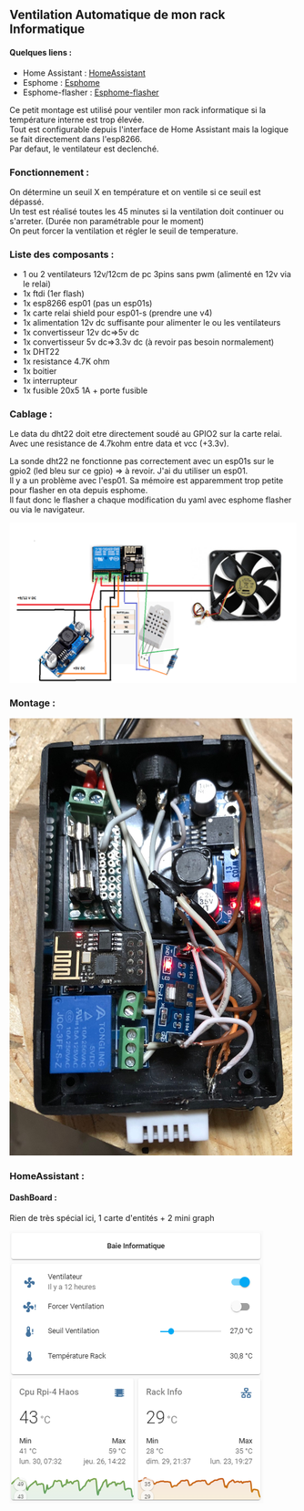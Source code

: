 ## Ventilation Automatique de mon rack Informatique

#### Quelques liens :
- Home Assistant : [HomeAssistant](https://www.home-assistant.io/) 
- Esphome : [Esphome](https://esphome.io/index.html) 
- Esphome-flasher : [Esphome-flasher](https://github.com/esphome/esphome-flasher/releases)

Ce petit montage est utilisé pour ventiler mon rack informatique si la température interne est trop élevée.    
Tout est configurable depuis l'interface de Home Assistant mais la logique se fait directement dans l'esp8266.   
Par defaut, le ventilateur est declenché.

### Fonctionnement :

On détermine un seuil X en température et on ventile si ce seuil est dépassé.   
Un test est réalisé toutes les 45 minutes si la ventilation doit continuer ou s'arreter. (Durée non paramétrable pour le moment)  
On peut forcer la ventilation et régler le seuil de temperature.

### Liste des composants :

- 1 ou 2 ventilateurs 12v/12cm de pc 3pins sans pwm (alimenté en 12v via le relai)
- 1x ftdi (1er flash)
- 1x esp8266 esp01 (pas un esp01s)
- 1x carte relai shield pour esp01-s (prendre une v4)
- 1x alimentation 12v dc suffisante pour alimenter le ou les ventilateurs
- 1x convertisseur 12v dc=>5v dc
- 1x convertisseur 5v dc=>3.3v dc (à revoir pas besoin normalement)
- 1x DHT22
- 1x resistance 4.7K ohm
- 1x boitier
- 1x interrupteur
- 1x fusible 20x5 1A + porte fusible

### Cablage :

Le data du dht22 doit etre directement soudé au GPIO2 sur la carte relai.  
Avec une resistance de 4.7kohm entre data et vcc (+3.3v).     

La sonde dht22 ne fonctionne pas correctement avec un esp01s sur le gpio2 (led bleu sur ce gpio) => à revoir.
J'ai du utiliser un esp01.   
Il y a un problème avec l'esp01. Sa mémoire est apparemment trop petite pour flasher en ota depuis esphome.  
Il faut donc le flasher a chaque modification du yaml avec esphome flasher ou via le navigateur.  

![links](https://github.com/NicoDupont/esp_ventilation_rack_info/blob/main/img/shema.png?raw=true)

### Montage :

![links](https://github.com/NicoDupont/esp_ventilation_rack_info/blob/main/img/boitier.png?raw=true)


### HomeAssistant :

#### DashBoard :

Rien de très spécial ici, 1 carte d'entités  + 2 mini graph

![links](https://github.com/NicoDupont/esp_ventilation_rack_info/blob/main/img/dashboardha.png?raw=true)
    






